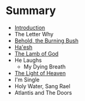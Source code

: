 # Summary

* [Introduction](README.md)
* The Letter Why
* [Behold, the Burning Bush](behold,_the_burning_bush.md)
* [Ha'esh](chapter1.md)
* [The Lamb of God](the_lamb_of_god.md)
* He Laughs
   * My Dying Breath
* [The Light of Heaven](the_light_of_heaven.md)
* I'm Single
* Holy Water, Sang Rael
* Atlantis and The Doors


